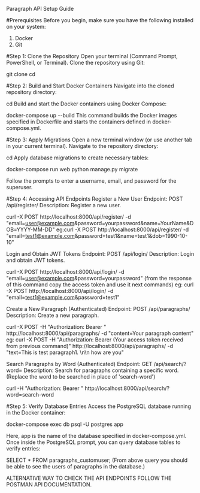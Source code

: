 Paragraph API Setup Guide

#Prerequisites
Before you begin, make sure you have the following installed on your system:
1. Docker
2. Git

#Step 1: Clone the Repository
Open your terminal (Command Prompt, PowerShell, or Terminal).
Clone the repository using Git:

git clone <repository-url>
cd <repository-directory>


#Step 2: Build and Start Docker Containers
Navigate into the cloned repository directory:

cd <repository-directory>
Build and start the Docker containers using Docker Compose:

docker-compose up --build
This command builds the Docker images specified in Dockerfile and starts the containers defined in docker-compose.yml.

#Step 3: Apply Migrations
Open a new terminal window (or use another tab in your current terminal).
Navigate to the repository directory:

cd <repository-directory>
Apply database migrations to create necessary tables:

docker-compose run web python manage.py migrate

Follow the prompts to enter a username, email, and password for the superuser.

#Step 4: Accessing API Endpoints
Register a New User
Endpoint: POST /api/register/
Description: Register a new user.

curl -X POST http://localhost:8000/api/register/ -d "email=user@example.com&password=yourpassword&name=YourName&DOB=YYYY-MM-DD"
eg:curl -X POST http://localhost:8000/api/register/ -d "email=test1@example.com&password=test1&name=test1&dob=1990-10-10"


Login and Obtain JWT Tokens
Endpoint: POST /api/login/
Description: Login and obtain JWT tokens.

curl -X POST http://localhost:8000/api/login/ -d "email=user@example.com&password=yourpassword"
(from the response of this command copy the access token and use it next commands)
eg: curl -X POST http://localhost:8000/api/login/ -d "email=test1@example.com&password=test1"


Create a New Paragraph (Authenticated)
Endpoint: POST /api/paragraphs/
Description: Create a new paragraph.

curl -X POST -H "Authorization: Bearer <your-access-token>" http://localhost:8000/api/paragraphs/ -d "content=Your paragraph content"
eg: curl -X POST -H "Authorization: Bearer (Your access token received from previous command)" http://localhost:8000/api/paragraphs/ -d "text=This is test paragraph1. \n\n how are you"


Search Paragraphs by Word (Authenticated)
Endpoint: GET /api/search/?word=<word>
Description: Search for paragraphs containing a specific word.(Replace the word to be searched in place of 'search-word')

curl -H "Authorization: Bearer <your-access-token>" http://localhost:8000/api/search/?word=search-word


#Step 5: Verify Database Entries
Access the PostgreSQL database running in the Docker container:

docker-compose exec db psql -U postgres app

Here, app is the name of the database specified in docker-compose.yml.
Once inside the PostgreSQL prompt, you can query database tables to verify entries:


SELECT * FROM paragraphs_customuser;
(From above query you should be able to see the users of paragraphs in the database.)

ALTERNATIVE WAY TO CHECK THE API ENDPOINTS FOLLOW THE POSTMAN API DOCUMENTATION.
